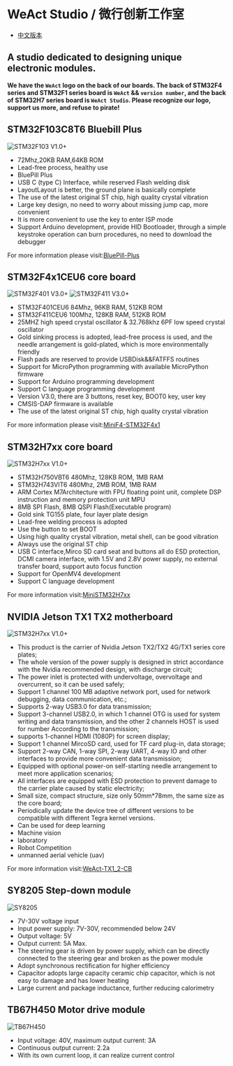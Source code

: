 # WeAct Studio / 微行创新工作室

* [中文版本](./README-zh.md)

## A studio dedicated to designing unique electronic modules.

**We have the `WeAct` logo on the back of our boards. The back of STM32F4 series and STM32F1 series board is `WeAct` && `version number`, and the back of STM32H7 series board is `WeAct Studio`. Please recognize our logo, support us more, and refuse to pirate!**

## STM32F103C8T6 Bluebill Plus

![STM32F103 V1.0+](/STM32F103/stm32f103.png)

* 72Mhz,20KB RAM,64KB ROM
* Lead-free process, healthy use
* BluePill Plus
* USB C (type C) Interface, while reserved Flash welding disk
* LayoutLayout is better, the ground plane is basically complete
* The use of the latest original ST chip, high quality crystal vibration
* Large key design, no need to worry about missing jump cap, more convenient
* It is more convenient to use the key to enter ISP mode
* Support Arduino development, provide HID Bootloader, through a simple keystroke operation can burn procedures, no need to download the debugger

For more information please visit:[BluePill-Plus](https://github.com/WeAct-TC/BluePill-Plus.git)

## STM32F4x1CEU6 core board

![STM32F401 V3.0+](/STM32F4x1CEU6/stm32f401.png)
![STM32F411 V3.0+](/STM32F4x1CEU6/stm32f411.png)

* STM32F401CEU6 84Mhz, 96KB RAM, 512KB ROM
* STM32F411CEU6 100Mhz, 128KB RAM, 512KB ROM
* 25MHZ high speed crystal oscillator & 32.768khz 6PF low speed crystal oscillator
* Gold sinking process is adopted, lead-free process is used, and the needle arrangement is gold-plated, which is more environmentally friendly
* Flash pads are reserved to provide USBDisk&&FATFFS routines
* Support for MicroPython programming with available MicroPython firmware
* Support for Arduino programming development
* Support C language programming development
* Version V3.0, there are 3 buttons, reset key, BOOT0 key, user key
* CMSIS-DAP firmware is available
* The use of the latest original ST chip, high quality crystal vibration

For more information please visit:[MiniF4-STM32F4x1](https://github.com/WeAct-TC/MiniF4-STM32F4x1.git)

## STM32H7xx core board

![STM32H7xx V1.0+](/STM32H7xx/stm32h7xx.png)

* STM32H750VBT6 480Mhz, 128KB ROM, 1MB RAM
* STM32H743VIT6 480Mhz, 2MB ROM, 1MB RAM
* ARM Cortex M7Architecture with FPU floating point unit, complete DSP instruction and memory protection unit MPU
* 8MB SPI Flash, 8MB QSPI Flash(Executable program)
* Gold sink TG155 plate, four layer plate design
* Lead-free welding process is adopted
* Use the button to set BOOT
* Using high quality crystal vibration, metal shell, can be good vibration
* Always use the original ST chip
* USB C interface,Mirco SD card seat and buttons all do ESD protection, DCMI camera interface, with 1.5V and 2.8V power supply, no external transfer board, support auto focus function
* Support for OpenMV4 development
* Support C language development

For more information visit:[MiniSTM32H7xx](https://github.com/WeAct-TC/MiniSTM32H7xx.git)

## NVIDIA Jetson TX1 TX2 motherboard

![STM32H7xx V1.0+](Nvidia_TX1_TX2_CR_Board/nvidiaTX12.png)

* This product is the carrier of Nvidia Jetson TX2/TX2 4G/TX1 series core plates;
* The whole version of the power supply is designed in strict accordance with the Nvidia recommended design, with discharge circuit;
* The power inlet is protected with undervoltage, overvoltage and overcurrent, so it can be used safely;
* Support 1 channel 100 MB adaptive network port, used for network debugging, data communication, etc.;
* Supports 2-way USB3.0 for data transmission;
* Support 3-channel USB2.0, in which 1 channel OTG is used for system writing and data transmission, and the other 2 channels HOST is used for number
According to the transmission;
* supports 1-channel HDMI (1080P) for screen display;
* Support 1 channel MircoSD card, used for TF card plug-in, data storage;
* Support 2-way CAN, 1-way SPI, 2-way UART, 4-way IO and other interfaces to provide more convenient data transmission;
* Equipped with optional power-on self-starting needle arrangement to meet more application scenarios;
* All interfaces are equipped with ESD protection to prevent damage to the carrier plate caused by static electricity;
* Small size, compact structure, size only 50mm*78mm, the same size as the core board;
* Periodically update the device tree of different versions to be compatible with different Tegra kernel versions.
* Can be used for deep learning
* Machine vision
* laboratory
* Robot Competition
* unmanned aerial vehicle (uav)

For more information visit:[WeAct-TX1_2-CB](https://github.com/WeAct-TC/WeAct-TX1_2-CB.git)

## SY8205 Step-down module

![SY8205](SY8205_DC-DC/sy8205.png)

* 7V-30V voltage input
* Input power supply: 7V-30V, recommended below 24V
* Output voltage: 5V
* Output current: 5A Max.
* The steering gear is driven by power supply, which can be directly connected to the steering gear and broken as the power module
* Adopt synchronous rectification for higher efficiency
* Capacitor adopts large capacity ceramic chip capacitor, which is not easy to damage and has lower heating
* Large current and package inductance, further reducing calorimetry

## TB67H450 Motor drive module

![TB67H450](TB67H450/TB67H450.png)

* Input voltage: 40V, maximum output current: 3A
* Continuous output current: 2.2a
* With its own current loop, it can realize current control
